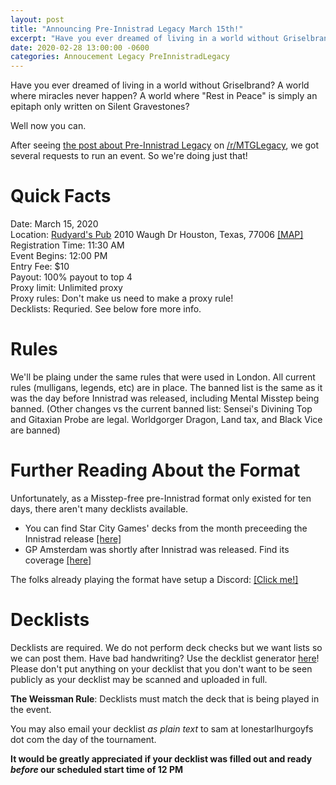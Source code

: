 ```yaml
---
layout: post
title: "Announcing Pre-Innistrad Legacy March 15th!"
excerpt: "Have you ever dreamed of living in a world without Griselbrand? A world where miracles never happen? A world where \"Rest in Peace\" is simply an epitaph only written on Silent Gravestones? Well now you can."
date: 2020-02-28 13:00:00 -0600
categories: Annoucement Legacy PreInnistradLegacy
---
```


Have you ever dreamed of living in a world without Griselbrand? A world where miracles never happen? A world where "Rest in Peace" is simply an epitaph only written on Silent Gravestones?

Well now you can.

After seeing [the post about Pre-Innistrad Legacy](https://www.reddit.com/r/MTGLegacy/comments/f8gwul/preinnistrad_legacy/) on [/r/MTGLegacy](https://www.reddit.com/r/MTGLegacy/), we got several requests to run an event. So we're doing just that!

# Quick Facts

Date: March 15, 2020  
Location: [Rudyard's Pub](http://www.rudyardspub.com/wordpress/)  2010 Waugh Dr
Houston, Texas, 77006 [[MAP]](https://goo.gl/maps/mBxMSRjrDAU2)     
Registration Time: 11:30 AM  
Event Begins: 12:00 PM   
Entry Fee: $10  
Payout: 100% payout to top 4   
Proxy limit: Unlimited proxy  
Proxy rules: Don't make us need to make a proxy rule!  
Decklists: Requried. See below fore more info.   

# Rules

We'll be plaing under the same rules that were used in London. All current rules (mulligans, legends, etc) are in place. The banned list is the same as it was the day before Innistrad was released, including Mental Misstep being banned. (Other changes vs the current banned list: Sensei's Divining Top and Gitaxian Probe are legal. Worldgorger Dragon, Land tax, and Black Vice are banned)

# Further Reading About the Format

Unfortunately, as a Misstep-free pre-Innistrad format only existed for ten days, there aren't many decklists available.

* You can find Star City Games' decks from the month preceeding the Innistrad release [[here]](http://old.starcitygames.com/decks/results/format/3/start_date/01-08-2011/end_date/30-09-2011/w_perc/0/g_perc/0/r_perc/0/b_perc/0/u_perc/0/a_perc/0/order_1/finish/limit/25/start_num/0/)
* GP Amsterdam was shortly after Innistrad was released. Find its coverage [[here]](https://magic.wizards.com/en/events/coverage/gpams11)

The folks already playing the format have setup a Discord: [[Click me!]](https://discord.gg/E4gfzy3)

# Decklists

Decklists are required. We do not perform deck checks but we want lists so we can post them. Have bad handwriting? Use the decklist generator [here](https://decklist.org)! Please don't put anything on your decklist that you don't want to be seen publicly as your decklist may be scanned and uploaded in full.

**The Weissman Rule**: Decklists must match the deck that is being played in the event.

You may also email your decklist *as plain text* to sam at lonestarlhurgoyfs dot com the day of the tournament.

**It would be greatly appreciated if your decklist was filled out and ready *before* our scheduled start time of 12 PM**
